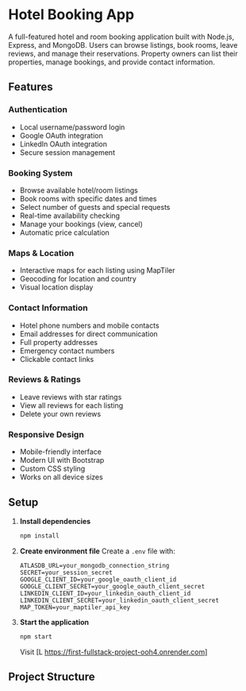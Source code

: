 # Hotel Booking App

A full-featured hotel and room booking application built with Node.js, Express, and MongoDB. Users can browse listings, book rooms, leave reviews, and manage their reservations. Property owners can list their properties, manage bookings, and provide contact information.

## Features

###  Authentication
- Local username/password login
- Google OAuth integration
- LinkedIn OAuth integration
- Secure session management

###  Booking System
- Browse available hotel/room listings
- Book rooms with specific dates and times
- Select number of guests and special requests
- Real-time availability checking
- Manage your bookings (view, cancel)
- Automatic price calculation

###  Maps & Location
- Interactive maps for each listing using MapTiler
- Geocoding for location and country
- Visual location display

###  Contact Information
- Hotel phone numbers and mobile contacts
- Email addresses for direct communication
- Full property addresses
- Emergency contact numbers
- Clickable contact links

###  Reviews & Ratings
- Leave reviews with star ratings
- View all reviews for each listing
- Delete your own reviews

###  Responsive Design
- Mobile-friendly interface
- Modern UI with Bootstrap
- Custom CSS styling
- Works on all device sizes

## Setup

1. **Install dependencies**
   ```bash
   npm install
   ```

2. **Create environment file**
   Create a `.env` file with:
   ```
   ATLASDB_URL=your_mongodb_connection_string
   SECRET=your_session_secret
   GOOGLE_CLIENT_ID=your_google_oauth_client_id
   GOOGLE_CLIENT_SECRET=your_google_oauth_client_secret
   LINKEDIN_CLIENT_ID=your_linkedin_oauth_client_id
   LINKEDIN_CLIENT_SECRET=your_linkedin_oauth_client_secret
   MAP_TOKEN=your_maptiler_api_key
   ```

3. **Start the application**
   ```bash
   npm start
   ```
   Visit [L https://first-fullstack-project-ooh4.onrender.com]

## Project Structure
